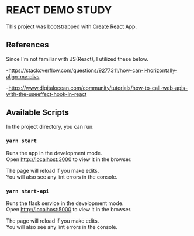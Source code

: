# REACT DEMO STUDY

This project was bootstrapped with [Create React App](https://github.com/facebook/create-react-app).

## References

Since I'm not familiar with JS(React), I utilized these below.

-https://stackoverflow.com/questions/9277311/how-can-i-horizontally-align-my-divs

-https://www.digitalocean.com/community/tutorials/how-to-call-web-apis-with-the-useeffect-hook-in-react

## Available Scripts

In the project directory, you can run:

### `yarn start`

Runs the app in the development mode.\
Open [http://localhost:3000](http://localhost:3000) to view it in the browser.

The page will reload if you make edits.\
You will also see any lint errors in the console.

### `yarn start-api`

Runs the flask service in the development mode.\
Open [http://localhost:5000](http://localhost:5000) to view it in the browser.

The page will reload if you make edits.\
You will also see any lint errors in the console.
